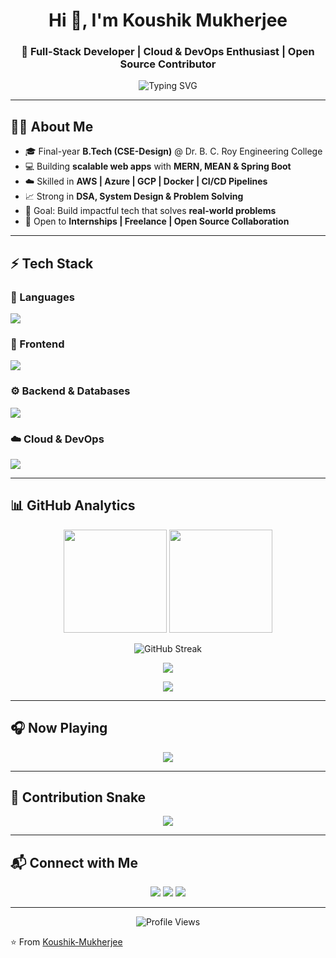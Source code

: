 <!-- Advanced GitHub Profile README -->

<h1 align="center">Hi 👋, I'm Koushik Mukherjee</h1>
<h3 align="center">🚀 Full-Stack Developer | Cloud & DevOps Enthusiast | Open Source Contributor</h3>

<p align="center">
  <img src="https://readme-typing-svg.demolab.com?font=Fira+Code&weight=500&size=22&pause=1000&color=1abc9c&center=true&vCenter=true&width=600&lines=Full+Stack+Developer;Cloud+%26+DevOps+Enthusiast;Passionate+Software+Engineer;Open+Source+Contributor;Always+Learning+New+Techs" alt="Typing SVG" />
</p>

---

## 👨‍💻 About Me
- 🎓 Final-year **B.Tech (CSE-Design)** @ Dr. B. C. Roy Engineering College  
- 💻 Building **scalable web apps** with **MERN, MEAN & Spring Boot**  
- ☁️ Skilled in **AWS | Azure | GCP | Docker | CI/CD Pipelines**  
- 📈 Strong in **DSA, System Design & Problem Solving**  
- 🎯 Goal: Build impactful tech that solves **real-world problems**  
- 🤝 Open to **Internships | Freelance | Open Source Collaboration**  

---

## ⚡ Tech Stack  

### 🚀 Languages  
<p>
  <img src="https://skillicons.dev/icons?i=cpp,java,python,js,ts,go,php" />
</p>

### 🎨 Frontend  
<p>
  <img src="https://skillicons.dev/icons?i=html,css,react,angular,nextjs,tailwind" />
</p>

### ⚙️ Backend & Databases  
<p>
  <img src="https://skillicons.dev/icons?i=nodejs,express,spring,mongodb,postgresql" />
</p>

### ☁️ Cloud & DevOps  
<p>
  <img src="https://skillicons.dev/icons?i=aws,azure,gcp,docker,git,github,vercel,netlify" />
</p>

---

## 📊 GitHub Analytics  

<p align="center">
  <img src="https://github-readme-stats.vercel.app/api?username=Koushik-Mukherjee&show_icons=true&theme=radical" height="165"/>
  <img src="https://github-readme-stats.vercel.app/api/top-langs/?username=Koushik-Mukherjee&layout=compact&theme=radical" height="165"/>
</p>

<p align="center">
  <img src="https://streak-stats.demolab.com?user=Koushik-Mukherjee&theme=radical" alt="GitHub Streak" />
</p>

<p align="center">
  <img src="https://github-profile-trophy.vercel.app/?username=Koushik-Mukherjee&theme=darkhub&margin-w=15&margin-h=15&no-bg=true&no-frame=true" />
</p>

<p align="center">
  <img src="https://github-readme-activity-graph.vercel.app/graph?username=Koushik-Mukherjee&theme=react-dark&hide_border=true&area=true" />
</p>

---

## 🎧 Now Playing  
<p align="center">
  <img src="https://spotify-github-profile.vercel.app/api/view?uid=your_spotify_id&cover_image=true&theme=novatorem&bar_color=53b14f&bar_color_cover=true" />
</p>

---

## 🐍 Contribution Snake  
<p align="center">
  <img src="https://github.com/Koushik-Mukherjee/Koushik-Mukherjee/blob/output/github-contribution-grid-snake.svg" />
</p>

---

## 📬 Connect with Me  

<p align="center">
  <a href="mailto:koushik.20.01.2004@gmail.com"><img src="https://img.shields.io/badge/Email-D14836?style=for-the-badge&logo=gmail&logoColor=white"></a>
  <a href="https://linkedin.com/in/koushik-mukherjee-76094b275"><img src="https://img.shields.io/badge/LinkedIn-0077B5?style=for-the-badge&logo=linkedin&logoColor=white"></a>
  <a href="https://github.com/Koushik-Mukherjee"><img src="https://img.shields.io/badge/GitHub-100000?style=for-the-badge&logo=github&logoColor=white"></a>
</p>

---

<p align="center"> 
  <img src="https://komarev.com/ghpvc/?username=Koushik-Mukherjee&label=Profile+Views&color=brightgreen&style=flat" alt="Profile Views" />
</p>

⭐️ From [Koushik-Mukherjee](https://github.com/Koushik-Mukherjee)  
